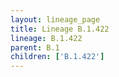 ```yaml
---
layout: lineage_page
title: Lineage B.1.422
lineage: B.1.422
parent: B.1
children: ['B.1.422']
---
```

